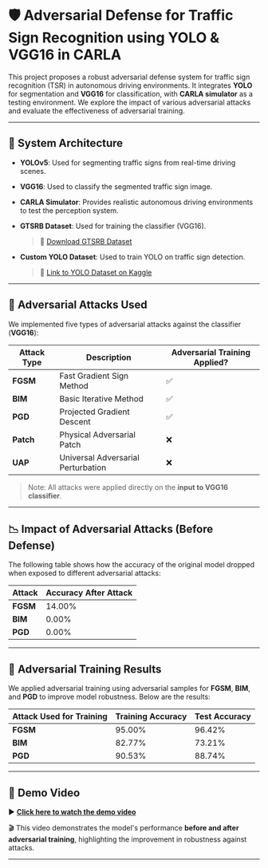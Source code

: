 # 🛡️ Adversarial Defense for Traffic Sign Recognition using YOLO & VGG16 in CARLA

This project proposes a robust adversarial defense system for traffic sign recognition (TSR) in autonomous driving environments. It integrates **YOLO** for segmentation and **VGG16** for classification, with **CARLA simulator** as a testing environment. We explore the impact of various adversarial attacks and evaluate the effectiveness of adversarial training.

---

## 🚗 System Architecture

- **YOLOv5**: Used for segmenting traffic signs from real-time driving scenes.
- **VGG16**: Used to classify the segmented traffic sign image.
- **CARLA Simulator**: Provides realistic autonomous driving environments to test the perception system.
- **GTSRB Dataset**: Used for training the classifier (VGG16).
  > 🔗 [Download GTSRB Dataset](https://benchmark.ini.rub.de/?section=gtsrb&subsection=dataset)

- **Custom YOLO Dataset**: Used to train YOLO on traffic sign detection.  
  > 🔗 [Link to YOLO Dataset on Kaggle](https://kaggle.com/your-dataset-link)

---

## 🧪 Adversarial Attacks Used

We implemented five types of adversarial attacks against the classifier (**VGG16**):

| Attack Type | Description | Adversarial Training Applied? |
|-------------|-------------|-------------------------------|
| **FGSM**    | Fast Gradient Sign Method | ✅ |
| **BIM**     | Basic Iterative Method    | ✅ |
| **PGD**     | Projected Gradient Descent | ✅ |
| **Patch**   | Physical Adversarial Patch | ❌ |
| **UAP**     | Universal Adversarial Perturbation | ❌ |

> Note: All attacks were applied directly on the **input to VGG16 classifier**.

---

## 📉 Impact of Adversarial Attacks (Before Defense)

The following table shows how the accuracy of the original model dropped when exposed to different adversarial attacks:

| Attack | Accuracy After Attack |
|--------|------------------------|
| **FGSM** | 14.00% |
| **BIM**  | 0.00%  |
| **PGD**  | 0.00%  |

---

## 🧠 Adversarial Training Results

We applied adversarial training using adversarial samples for **FGSM**, **BIM**, and **PGD** to improve model robustness. Below are the results:

| Attack Used for Training | Training Accuracy | Test Accuracy |
|--------------------------|-------------------|---------------|
| **FGSM**                 | 95.00%            | 96.42%        |
| **BIM**                  | 82.77%            | 73.21%        |
| **PGD**                  | 90.53%            | 88.74%        |

---

## 🎥 Demo Video

▶️ [**Click here to watch the demo video**](https://drive.google.com/file/d/1kbuMbATJXeZNq74X4tabHxpFCtuqDmif/view?usp=sharing)

🎬 This video demonstrates the model's performance **before and after adversarial training**, highlighting the improvement in robustness against attacks.







---
